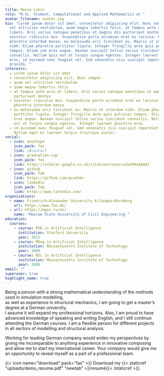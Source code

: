 ```yaml
---
title: Maxim Lukin
role: "M.Sc. Student, Computational and Applied Mathematics at "
avatar_filename: avatar.jpg
bio: "Lorem ipsum dolor sit amet, consectetur adipiscing elit. Nunc semper, quam
  vel ultricies vestibulum, quam magna lobortis felis, at tempus ante arcu et
  libero. Orci varius natoque penatibus et magnis dis parturient montes,
  nascetur ridiculus mus. Suspendisse porta accumsan erat eu lacinia. Morbi
  pharetra interdum massa, eu malesuada orci tincidunt eu. Mauris ut interdum
  nibh. Etiam pharetra porttitor ligula. Integer fringilla ante quis pulvinar
  tempus. Etiam sed eros augue. Aenean suscipit tellus varius tincidunt
  convallis. Nullam quis est at turpis congue egestas. Integer laoreet pharetra
  eros, id euismod nunc feugiat vel. Sed venenatis nisi suscipit imperdiet
  gravida. "
interests:
  - Lorem ipsum dolor sit amet
  - consectetur adipiscing elit. Nunc semper
  - quam vel ultricies vestibulum
  - quam magna lobortis felis
  - at tempus ante arcu et libero. Orci varius natoque penatibus et magnis dis
    parturient montes
  - nascetur ridiculus mus. Suspendisse porta accumsan erat eu lacinia. Morbi
    pharetra interdum massa
  - eu malesuada orci tincidunt eu. Mauris ut interdum nibh. Etiam pharetra
    porttitor ligula. Integer fringilla ante quis pulvinar tempus. Etiam sed
    eros augue. Aenean suscipit tellus varius tincidunt convallis. Nullam quis
    est at turpis congue egestas. Integer laoreet pharetra eros
  - id euismod nunc feugiat vel. Sed venenatis nisi suscipit imperdiet gravida.
    Nullam eget mi laoreet turpis tristique auctor.
social:
  - icon: envelope
    icon_pack: fas
    link: /#contact
  - icon: graduation-cap
    icon_pack: fas
    link: https://scholar.google.co.uk/citations?user=sIwtMXoAAAAJ
  - icon: github
    icon_pack: fab
    link: https://github.com/gcushen
  - icon: linkedin
    icon_pack: fab
    link: https://www.linkedin.com/
organizations:
  - name: Friedrich–Alexander University Erlangen–Nürnberg
    url: https://www.fau.de/
  - url: https://mgsu.ru/en/
    name: "Moscow State University of Civil Engineering "
education:
  courses:
    - course: PhD in Artificial Intelligence
      institution: Stanford University
      year: 2012
    - course: MEng in Artificial Intelligence
      institution: Massachusetts Institute of Technology
      year: 2009
    - course: BSc in Artificial Intelligence
      institution: Massachusetts Institute of Technology
      year: 2008
email: ""
superuser: true
highlight_name: true
---
```

Being a person with a strong mathematical understanding of the methods used in simulation modelling,\
as well as experience in structural mechanics, I am going to get a master’s degree at a German university.\
I assume it will expand my professional horizons. Also, I am proud to have advanced knowledge of speaking and writing English, and I still continue attending the German courses. I am a flexible person for different projects in all sectors of modelling and structural analysis.

Working for leading German company would widen my perspectives by giving me incomparable to anything experience in innovative composing and allow me to start my international career. Your company would give me an opportunity to reveal myself as a part of a professional team.

{{< icon name="download" pack="fas" >}} Download my {{< staticref "uploads/demo_resume.pdf" "newtab" >}}resumé{{< /staticref >}}.
